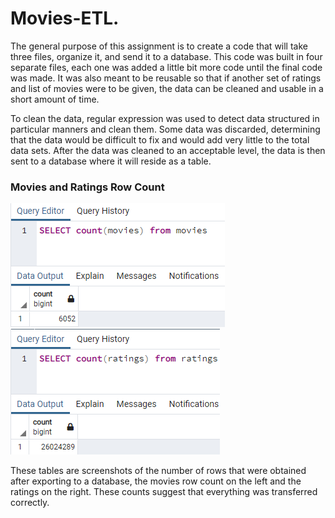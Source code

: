 # Movies-ETL.

The general purpose of this assignment is to create a code that will take three files, organize it, and send it to a database. This code was built in four separate files, each one was added a little bit more code until the final code was made. It was also meant to be reusable so that if another set of ratings and list of movies were to be given, the data can be cleaned and usable in a short amount of time.

To clean the data, regular expression was used to detect data structured in particular manners and clean them. Some data was discarded, determining that the data would be difficult to fix and would add very little to the total data sets. After the data was cleaned to an acceptable level, the data is then sent to a database where it will reside as a table.

### Movies and Ratings Row Count
![movies_query.png](/Images/movies_query.png) ![ratings_query.png](/Images/ratings_query.png)

These tables are screenshots of the number of rows that were obtained after exporting to a database, the movies row count on the left and the ratings on the right. These counts suggest that everything was transferred correctly.
